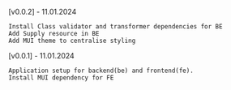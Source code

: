 [v0.0.2] - 11.01.2024

    Install Class validator and transformer dependencies for BE
    Add Supply resource in BE
    Add MUI theme to centralise styling 

[v0.0.1] - 11.01.2024

    Application setup for backend(be) and frontend(fe). 
    Install MUI dependency for FE
